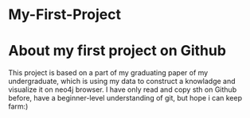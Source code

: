 # My-First-Project

# About my first project on Github
This project is based on a part of my graduating paper of my undergraduate, which is using my data to construct a knowladge and visualize it on neo4j browser.
I have only read and copy sth on Github before, have a beginner-level understanding of git, but hope i can keep farm:)
